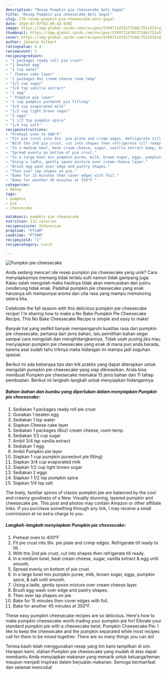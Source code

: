 ```yaml
---
description: "Resep Pumpkin pie cheesecake Anti Gagal"
title: "Resep Pumpkin pie cheesecake Anti Gagal"
slug: 276-resep-pumpkin-pie-cheesecake-anti-gagal
date: 2020-07-07T02:00:43.930Z
image: https://img-global.cpcdn.com/recipes/5769711476277248/751x532cq70/pumpkin-pie-cheesecake-recipe-main-photo.jpg
thumbnail: https://img-global.cpcdn.com/recipes/5769711476277248/751x532cq70/pumpkin-pie-cheesecake-recipe-main-photo.jpg
cover: https://img-global.cpcdn.com/recipes/5769711476277248/751x532cq70/pumpkin-pie-cheesecake-recipe-main-photo.jpg
author: Johanna Gilbert
ratingvalue: 4.4
reviewcount: 5
recipeingredient:
- "1 packages ready roll pie crust"
- "1 beaten egg"
- "1 tsp water"
- " Cheese cake layer"
- "1 packages 8oz cream cheese room temp"
- "1/2 cup sugar"
- "3/4 tsp vanilla extract"
- "1 egg"
- " Pumpkin pie layer"
- "1 cup pumpkin pureenot pie filling"
- "3/4 cup evaporated milk"
- "1/2 cup light brown sugar"
- "2 eggs"
- "1 1/2 tsp pumpkin spice"
- "1/4 tsp salt"
recipeinstructions:
- "Preheat oven to 400°F"
- "Fit pie crust into 9in. pie plate and crimp edges. Refrigerate till ready to fill."
- "With the 2nd pie crust, cut into shapes then refrigerate till ready."
- "In a medium bowl, beat cream cheese, sugar, vanilla extract &amp; egg until smooth."
- "Spread evenly on bottom of pie crust."
- "In a large bowl mix pumpkin puree, milk, brown sugar, eggs, pumpkin spice, &amp; salt until smooth."
- "Using a ladle, gently spoon mixture over cream cheese layer."
- "Brush egg wash over edge and pastry shapes."
- "Then over lap shapes on pie."
- "Bake for 15 minutes then cover edges with foil."
- "Bake for another 45 minutes at 350°F."
categories:
- Resep
tags:
- pumpkin
- pie
- cheesecake

katakunci: pumpkin pie cheesecake 
nutrition: 112 calories
recipecuisine: Indonesian
preptime: "PT14M"
cooktime: "PT30M"
recipeyield: "1"
recipecategory: Lunch

---
```



![Pumpkin pie cheesecake](https://img-global.cpcdn.com/recipes/5769711476277248/751x532cq70/pumpkin-pie-cheesecake-recipe-main-photo.jpg)

Anda sedang mencari ide resep pumpkin pie cheesecake yang unik? Cara menyiapkannya memang tidak terlalu sulit namun tidak gampang juga. Kalau salah mengolah maka hasilnya tidak akan memuaskan dan justru cenderung tidak enak. Padahal pumpkin pie cheesecake yang enak harusnya sih mempunyai aroma dan cita rasa yang mampu memancing selera kita.

Celebrate the fall season with this delicious pumpkin pie cheesecake recipe! I&#39;m sharing how to make a No Bake Pumpkin Pie Cheesecake Recipe. This No Bake Cheesecake Recipe is simple and easy to make!

Banyak hal yang sedikit banyak mempengaruhi kualitas rasa dari pumpkin pie cheesecake, pertama dari jenis bahan, lalu pemilihan bahan segar sampai cara mengolah dan menghidangkannya. Tidak usah pusing jika mau menyiapkan pumpkin pie cheesecake yang enak di mana pun anda berada, karena asal sudah tahu triknya maka hidangan ini mampu jadi suguhan spesial.


Berikut ini ada beberapa tips dan trik praktis yang dapat diterapkan untuk mengolah pumpkin pie cheesecake yang siap dikreasikan. Anda bisa membuat Pumpkin pie cheesecake memakai 15 jenis bahan dan 11 tahap pembuatan. Berikut ini langkah-langkah untuk menyiapkan hidangannya.

<!--inarticleads1-->

##### Bahan-bahan dan bumbu yang diperlukan dalam menyiapkan Pumpkin pie cheesecake:

1. Sediakan 1 packages ready roll pie crust
1. Gunakan 1 beaten egg
1. Sediakan 1 tsp water
1. Siapkan  Cheese cake layer
1. Sediakan 1 packages (8oz) cream cheese, room temp.
1. Sediakan 1/2 cup sugar
1. Ambil 3/4 tsp vanilla extract
1. Sediakan 1 egg
1. Ambil  Pumpkin pie layer
1. Siapkan 1 cup pumpkin puree(not pie filling)
1. Siapkan 3/4 cup evaporated milk
1. Siapkan 1/2 cup light brown sugar
1. Sediakan 2 eggs
1. Siapkan 1 1/2 tsp pumpkin spice
1. Siapkan 1/4 tsp salt


The lively, familiar spices of classic pumpkin pie are balanced by the cool and creamy goodness of a New. Visually stunning, layered pumpkin and cheesecake pie. This post and photos may contain Amazon or other affiliate links. If you purchase something through any link, I may receive a small commission at no extra charge to you. 

<!--inarticleads2-->

##### Langkah-langkah menyiapkan Pumpkin pie cheesecake:

1. Preheat oven to 400°F
1. Fit pie crust into 9in. pie plate and crimp edges. Refrigerate till ready to fill.
1. With the 2nd pie crust, cut into shapes then refrigerate till ready.
1. In a medium bowl, beat cream cheese, sugar, vanilla extract &amp; egg until smooth.
1. Spread evenly on bottom of pie crust.
1. In a large bowl mix pumpkin puree, milk, brown sugar, eggs, pumpkin spice, &amp; salt until smooth.
1. Using a ladle, gently spoon mixture over cream cheese layer.
1. Brush egg wash over edge and pastry shapes.
1. Then over lap shapes on pie.
1. Bake for 15 minutes then cover edges with foil.
1. Bake for another 45 minutes at 350°F.


These easy pumpkin cheesecake recipes are so delicious. Here&#39;s how to make pumpkin cheesecake worth trading your pumpkin pie for! Elevate your standard pumpkin pie with a cheesecake twist. Pumpkin Cheesecake Pie: I like to keep the cheesecake and the pumpkin separated while most recipes call for them to be mixed together. There are so many things you can do! 

Terima kasih telah menggunakan resep yang tim kami tampilkan di sini. Harapan kami, olahan Pumpkin pie cheesecake yang mudah di atas dapat membantu Anda menyiapkan makanan yang menarik untuk keluarga/teman maupun menjadi inspirasi dalam berjualan makanan. Semoga bermanfaat dan selamat mencoba!
